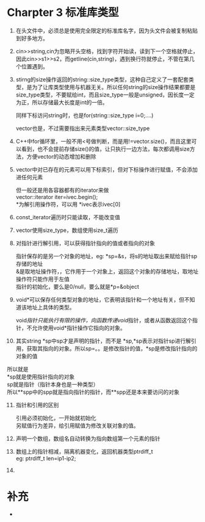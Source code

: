 Charpter 3 标准库类型
======================================
1. 在头文件中，必须总是使用完全限定的标准库名字，因为头文件会被复制粘贴到好多地方。

2. cin>>string,cin为忽略开头空格，找到字符开始读，读到下一个空格就停止，因此cin>>s1>>s2，而getline(cin,string)，遇到换行符就停止，不管在第几个位置遇到。

3. stirng的size操作返回的string::size_type类型，这种自己定义了一套配套类型，是为了让库类型使用与机器无关。所以任何string的size操作结果都要是size_type类型，不要赋给int，而且size_type一般是unsigned，因长度一定为正，所以存储最大长度是int的一倍。

   同样下标访问string时，也是for(string::size_type i=0;....)

   vector也是，不过需要指出来元素类型vector<int>::size_type

4. C++中for循环里，一般不用<号做判断，而是用!=vector.size()，而且这里可以看到，也不会提前存储size()的值，让只执行一边方法，每次都调用size方法，方便vector的动态增加和删除

5. vector中对已存在的元素可以用下标索引，但对下标操作进行赋值，不会添加进任何元素

   但一般还是用各容器都有的iterator来做<br/>
   vector<int>::iterator iter=ivec.begin();<br/>
   \*为解引用操作符，可以用 \*ivec表示ivec[0]

6. const_iterator遍历时只能读取，不能改变值

7. vector使用size_type，数组使用size_t遍历

8. 对指针进行解引用，可以获得指针指向的值或者指向的对象

   指针保存的是另一个对象的地址，eg: \*sp=&s，将s的地址取出来赋给指针sp存储的地址<br/>
   &是取地址操作符，，它作用于一个对象上，返回这个对象的存储地址，取地址操作符只能作用于左值<br/>
   指针的初始化，要么是0/null，要么就是\*p=&object

9. void*可以保存任何类型对象的地址，它表明该指针和一个地址有关，但不知道该地址上具体的类型。

   void*指针只能执行有限的操作，向函数传递void*指针，或者从函数返回这个指针，不允许使用void*指针操作它指向的对象。

10. 其实string \*sp中sp才是声明的指针，而不是 \*sp,\*sp表示对指针sp进行解引用，获取其指向的对象。所以sp=。。是修改指针的值，\*sp是修改指针指向的对象的值

   所以就是<br/>
   \*sp就是使用指针指向的对象<br/>
   sp就是指针（指针本身也是一种类型）<br/>
   所以\*\*spp中的spp就是指向指针的指针，而**spp还是本来要访问的对象

11. 指针和引用的区别<br/>

    引用必须初始化，一开始就初始化<br/>
    另赋值行为差异，给引用赋值为修改关联对象的值。

12. 声明一个数组，数组名自动转换为指向数组第一个元素的指针

13. 数组上的指针相减，隔离机器变化，返回机器类型ptrdiff_t<br/>
    eg: ptrdiff_t len=ip1-ip2;

14.


补充
==============================================
*
